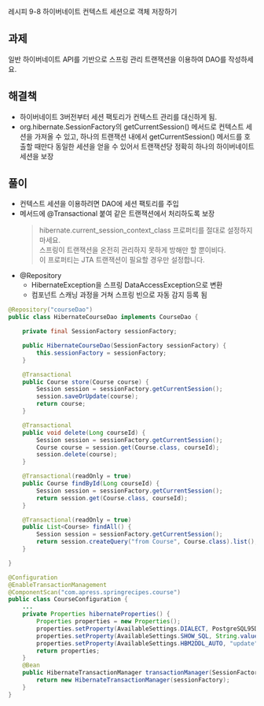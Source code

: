 레시피 9-8 하이버네이트 컨텍스트 세션으로 객체 저장하기

## 과제
일반 하이버네이트 API를 기반으로 스프링 관리 트랜잭션을 이용하여 DAO를 작성하세요.

## 해결책
- 하이버네이트 3버전부터 세션 팩토리가 컨텍스트 관리를 대신하게 됨.
- org.hibernate.SessionFactory의 getCurrentSession() 메서드로 컨텍스트 세션을 가져올 수 있고, 
하나의 트랜잭션 내에서 getCurrentSession() 메서드를 호출할 때만다 동일한 세션을 얻을 수 있어서 트랜잭션당 정확히 하나의 하이버네이트 세션을 보장 

## 풀이
- 컨텍스트 세션을 이용하려면 DAO에 세션 팩토리를 주입
- 메서드에 @Transactional 붙여 같은 트랜잭션에서 처리하도록 보장
    > hibernate.current_session_context_class 프로퍼티를 절대로 설정하지 마세요.    
    > 스프링이 트랜잭션을 온전히 관리하지 못하게 방해만 할 뿐이비다.     
    > 이 프로퍼티는 JTA 트랜잭션이 필요할 경우만 설정합니다.
- @Repository
    - HibernateException을 스프링 DataAccessException으로 변환
    - 컴포넌트 스캐닝 과정을 거쳐 스프링 빈으로 자동 감지 등록 됨
```java
@Repository("courseDao")
public class HibernateCourseDao implements CourseDao {

    private final SessionFactory sessionFactory;

    public HibernateCourseDao(SessionFactory sessionFactory) {
        this.sessionFactory = sessionFactory;
    }

    @Transactional
    public Course store(Course course) {
        Session session = sessionFactory.getCurrentSession();
        session.saveOrUpdate(course);
        return course;
    }

    @Transactional
    public void delete(Long courseId) {
        Session session = sessionFactory.getCurrentSession();
        Course course = session.get(Course.class, courseId);
        session.delete(course);
    }

    @Transactional(readOnly = true)
    public Course findById(Long courseId) {
        Session session = sessionFactory.getCurrentSession();
        return session.get(Course.class, courseId);
    }

    @Transactional(readOnly = true)
    public List<Course> findAll() {
        Session session = sessionFactory.getCurrentSession();
        return session.createQuery("from Course", Course.class).list();
    }

}

@Configuration
@EnableTransactionManagement
@ComponentScan("com.apress.springrecipes.course")
public class CourseConfiguration {
    ...
    private Properties hibernateProperties() {
        Properties properties = new Properties();
        properties.setProperty(AvailableSettings.DIALECT, PostgreSQL95Dialect.class.getName());
        properties.setProperty(AvailableSettings.SHOW_SQL, String.valueOf(true));
        properties.setProperty(AvailableSettings.HBM2DDL_AUTO, "update");
        return properties;
    }
    @Bean
    public HibernateTransactionManager transactionManager(SessionFactory sessionFactory) {
        return new HibernateTransactionManager(sessionFactory);
    }
}

```

